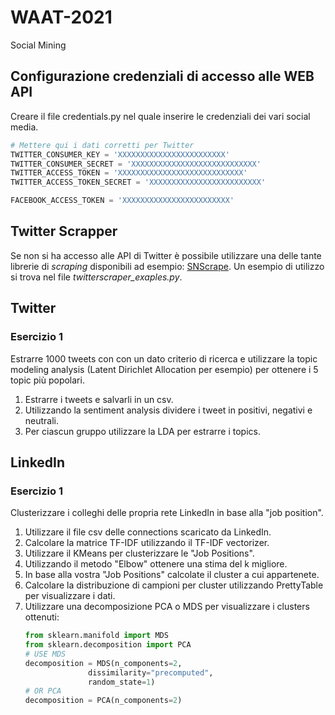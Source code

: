 # WAAT-2021

Social Mining

## Configurazione credenziali di accesso alle WEB API

Creare il file credentials.py nel quale inserire le credenziali 
dei vari social media. 

```python
# Mettere qui i dati corretti per Twitter
TWITTER_CONSUMER_KEY = 'XXXXXXXXXXXXXXXXXXXXXXXX'
TWITTER_CONSUMER_SECRET = 'XXXXXXXXXXXXXXXXXXXXXXXXXXXX'
TWITTER_ACCESS_TOKEN = 'XXXXXXXXXXXXXXXXXXXXXXXXXXXX'
TWITTER_ACCESS_TOKEN_SECRET = 'XXXXXXXXXXXXXXXXXXXXXXXXX'

FACEBOOK_ACCESS_TOKEN = 'XXXXXXXXXXXXXXXXXXXXXXXX'
```

## Twitter Scrapper

Se non si ha accesso alle API di Twitter è possibile utilizzare una delle tante 
librerie di _scraping_ disponibili ad esempio: [SNScrape](https://github.com/JustAnotherArchivist/snscrape). 
Un esempio di utilizzo si trova nel file _twitterscraper_exaples.py_.

## Twitter


### Esercizio 1

Estrarre 1000 tweets con con un dato criterio di ricerca e utilizzare la topic modeling analysis
(Latent Dirichlet Allocation per esempio) per ottenere i 5 topic più popolari.

1. Estrarre i tweets e salvarli in un csv.
2. Utilizzando la sentiment analysis dividere i tweet in positivi, negativi e neutrali.
3. Per ciascun gruppo utilizzare la LDA per estrarre i topics.


## LinkedIn

### Esercizio 1

Clusterizzare i colleghi delle propria rete LinkedIn in base alla "job position". 


1. Utilizzare il file csv delle connections scaricato da LinkedIn.
2. Calcolare la matrice TF-IDF utilizzando il TF-IDF vectorizer.
3. Utilizzare il KMeans per clusterizzare le "Job Positions".
4. Utilizzando il metodo "Elbow" ottenere una stima del k migliore.
5. In base alla vostra "Job Positions" calcolate il cluster a cui appartenete. 
6. Calcolare la distribuzione di campioni per cluster utilizzando PrettyTable per visualizzare i dati.
7. Utilizzare una decomposizione PCA o MDS per visualizzare i clusters ottenuti:
    ```python
    from sklearn.manifold import MDS
    from sklearn.decomposition import PCA
    # USE MDS 
    decomposition = MDS(n_components=2,
                  dissimilarity="precomputed",
                  random_state=1)
    # OR PCA
    decomposition = PCA(n_components=2)
    ```


